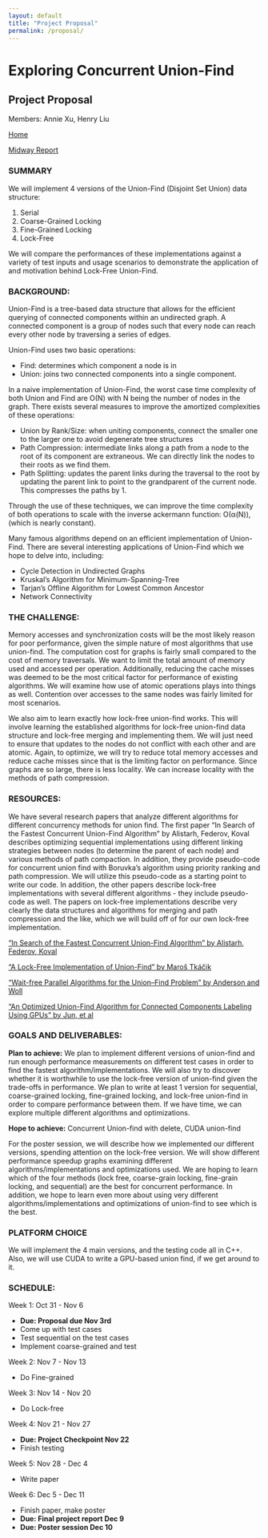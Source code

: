 ```yaml
---
layout: default
title: "Project Proposal"
permalink: /proposal/
---
```


# Exploring Concurrent Union-Find
## Project Proposal
Members: Annie Xu, Henry Liu

[Home](https://anncatz1.github.io/15418projectsite/)

[Midway Report](https://anncatz1.github.io/15418projectsite/midreport)

### SUMMARY
We will implement 4 versions of the Union-Find (Disjoint Set Union) data structure:
1. Serial
2. Coarse-Grained Locking
3. Fine-Grained Locking
4. Lock-Free

We will compare the performances of these implementations against a variety of test inputs and usage scenarios to demonstrate the application of and motivation behind Lock-Free Union-Find. 

### BACKGROUND: 
Union-Find is a tree-based data structure that allows for the efficient querying of connected components within an undirected graph. A connected component is a group of nodes such that every node can reach every other node by traversing a series of edges.

Union-Find uses two basic operations: 
- Find: determines which component a node is in
- Union: joins two connected components into a single component. 

In a naive implementation of Union-Find, the worst case time complexity of both Union and Find are O(N) with N being the number of nodes in the graph. There exists several measures to improve the amortized complexities of these operations:
- Union by Rank/Size: when uniting components, connect the smaller one to the larger one to avoid degenerate tree structures 
- Path Compression: intermediate links along a path from a node to the root of its component are extraneous. We can directly link the nodes to their roots as we find them. 
- Path Splitting: updates the parent links during the traversal to the root by updating the parent link to point to the grandparent of the current node. This compresses the paths by 1.

Through the use of these techniques, we can improve the time complexity of both operations to scale with the inverse ackermann function: O(α(N)), (which is nearly constant).

Many famous algorithms depend on an efficient implementation of Union-Find. There are several interesting applications of Union-Find which we hope to delve into, including:
- Cycle Detection in Undirected Graphs
- Kruskal’s Algorithm for Minimum-Spanning-Tree
- Tarjan’s Offline Algorithm for Lowest Common Ancestor
- Network Connectivity

### THE CHALLENGE: 
Memory accesses and synchronization costs will be the most likely reason for poor performance, given the simple nature of most algorithms that use union-find. The computation cost for graphs is fairly small compared to the cost of memory traversals. We want to limit the total amount of memory used and accessed per operation. Additionally, reducing the cache misses was deemed to be the most critical factor for performance of existing algorithms. We will examine how use of atomic operations plays into things as well. Contention over accesses to the same nodes was fairly limited for most scenarios. 

We also aim to learn exactly how lock-free union-find works. This will involve learning the established algorithms for lock-free union-find data structure and lock-free merging and implementing them. We will just need to ensure that updates to the nodes do not conflict with each other and are atomic. Again, to optimize, we will try to reduce total memory accesses and reduce cache misses since that is the limiting factor on performance. Since graphs are so large, there is less locality. We can increase locality with the methods of path compression. 

### RESOURCES: 
We have several research papers that analyze different algorithms for different concurrency methods for union find. The first paper “In Search of the Fastest Concurrent Union-Find Algorithm” by Alistarh, Federov, Koval describes optimizing sequential implementations using different linking strategies between nodes (to determine the parent of each node) and various methods of path compaction. In addition, they provide pseudo-code for concurrent union find with Boruvka’s algorithm using priority ranking and path compression. We will utilize this pseudo-code as a starting point to write our code. In addition, the other papers describe lock-free implementations with several different algorithms - they include pseudo-code as well. The papers on lock-free implementations describe very clearly the data structures and algorithms for merging and path compression and the like, which we will build off of for our own lock-free implementation. 

[“In Search of the Fastest Concurrent Union-Find Algorithm” by Alistarh, Federov, Koval](https://drops.dagstuhl.de/opus/volltexte/2020/11801/pdf/LIPIcs-OPODIS-2019-15.pdf)

[“A Lock-Free Implementation of Union-Find” by Maroš Tkáčik](https://is.muni.cz/th/kpdej/BakalarkaDigital.pdf)

[“Wait-free Parallel Algorithms for the Union–Find Problem” by Anderson and Woll](https://dl.acm.org/doi/pdf/10.1145/103418.103458?casa_token=lOG4EgnOJ7UAAAAA:AVK_CpoiZc8kYaXNPY9hXl3faTqzyNOKxASFH1wfMOVMbYYE-Vpxecxfc6eg1dNTsZSCx9OJCwsf)

[“An Optimized Union-Find Algorithm for Connected Components Labeling Using GPUs” by Jun, et al](https://arxiv.org/pdf/1708.08180.pdf)

### GOALS AND DELIVERABLES: 
**Plan to achieve:** We plan to implement different versions of union-find and run enough performance measurements on different test cases in order to find the fastest algorithm/implementations. We will also try to discover whether it is worthwhile to use the lock-free version of union-find given the trade-offs in performance.
We plan to write at least 1 version for sequential, coarse-grained locking, fine-grained locking, and lock-free union-find in order to compare performance between them. If we have time, we can explore multiple different algorithms and optimizations. 

**Hope to achieve:** Concurrent Union-find with delete, CUDA union-find

For the poster session, we will describe how we implemented our different versions, spending attention on the lock-free version. We will show different performance speedup graphs examining different algorithms/implementations and optimizations used. 
We are hoping to learn which of the four methods (lock free, coarse-grain locking, fine-grain locking, and sequential) are the best for concurrent performance. In addition, we hope to learn even more about using very different algorithms/implementations and optimizations of union-find to see which is the best. 

### PLATFORM CHOICE
We will implement the 4 main versions, and the testing code all in C++. Also, we will use CUDA to write a GPU-based union find, if we get around to it.

### SCHEDULE: 

Week 1: Oct 31 - Nov 6
- **Due: Proposal due Nov 3rd**
- Come up with test cases 
- Test sequential on the test cases
- Implement coarse-grained and test 

Week 2: Nov 7 - Nov 13
- Do Fine-grained 

Week 3: Nov 14 - Nov 20
- Do Lock-free

Week 4: Nov 21 - Nov 27
- **Due: Project Checkpoint Nov 22**
- Finish testing 

Week 5: Nov 28 - Dec 4
- Write paper

Week 6: Dec 5 - Dec 11
- Finish paper, make poster
- **Due: Final project report Dec 9**
- **Due: Poster session Dec 10**
